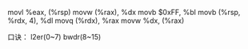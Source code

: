 movl %eax, (%rsp)
movw (%rax), %dx
movb $0xFF, %bl
movb (%rsp, %rdx, 4), %dl
movq (%rdx), %rax
movw %dx, (%rax)

口诀：
l2er(0~7)
bwdr(8~15)
